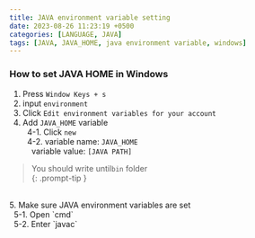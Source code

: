 ```yaml
---
title: JAVA environment variable setting
date: 2023-08-26 11:23:19 +0500
categories: [LANGUAGE, JAVA]
tags: [JAVA, JAVA_HOME, java environment variable, windows]
---
```


### How to set JAVA HOME in Windows
1. Press `Window Keys + s`
2. input `environment`
3. Click `Edit environment variables for your account`
4. Add `JAVA_HOME` variable<br>
&nbsp;&nbsp;4-1. Click `new`<br>
&nbsp;&nbsp;4-2. variable name: `JAVA_HOME`<br>
&nbsp;&nbsp;&nbsp; variable value: `[JAVA PATH]`<br>
> You should write until`bin` folder<br>
{: .prompt-tip }
<br>
5. Make sure JAVA environment variables are set<br>
&nbsp;&nbsp;5-1. Open `cmd`<br>
&nbsp;&nbsp;5-2. Enter `javac`


